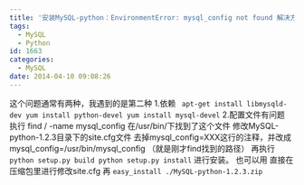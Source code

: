 ```yaml
---
title: '安装MySQL-python：EnvironmentError: mysql_config not found 解决方法及源码安装  '
tags:
  - MySQL
  - Python
id: 1663
categories:
  - MySQL
date: 2014-04-10 09:08:26
---
```


这个问题通常有两种，我遇到的是第二种
1.依赖
` apt-get install libmysqld-dev
 yum install python-devel
 yum install mysql-devel`
2.配置文件有问题
执行  find / -name mysql_config 在/usr/bin/下找到了这个文件
修改MySQL-python-1.2.3目录下的site.cfg文件
去掉mysql_config=XXX这行的注释，并改成mysql_config=/usr/bin/mysql_config （就是刚才find找到的路径）
再执行
`python setup.py build
python setup.py install`
进行安装。
也可以用
直接在压缩包里进行修改site.cfg
再
`easy_install ./MySQL-python-1.2.3.zip`